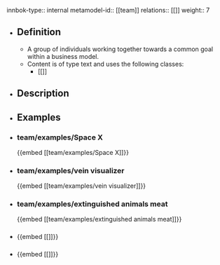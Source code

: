 innbok-type:: internal
metamodel-id:: [[team]]
relations:: [[]]
weight:: 7

- ## Definition
  - A group of individuals working together towards a common goal within a business model.
  - Content is of type text and uses the following classes:
    - [[]]
- ## Description
- ## Examples
- ### team/examples/Space X
  {{embed [[team/examples/Space X]]}}
- ### team/examples/vein visualizer
  {{embed [[team/examples/vein visualizer]]}}
- ### team/examples/extinguished animals meat
  {{embed [[team/examples/extinguished animals meat]]}}
- ### 
  {{embed [[]]}}
- ### 
  {{embed [[]]}}


